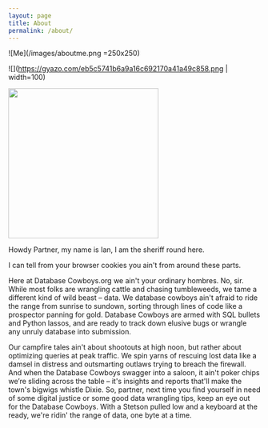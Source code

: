 ```yaml
---
layout: page
title: About
permalink: /about/
---
```


![Me](/images/aboutme.png =250x250)

![](https://gyazo.com/eb5c5741b6a9a16c692170a41a49c858.png | width=100)

<img src="https://gyazo.com/eb5c5741b6a9a16c692170a41a49c858.png" width="300">

Howdy Partner, my name is Ian, I am the sheriff round here.

I can tell from your browser cookies you ain't from around these parts.

Here at Database Cowboys.org we ain't your ordinary hombres. No, sir. While most folks are wrangling cattle and chasing tumbleweeds, we tame a different kind of wild beast – data. We database cowboys ain't afraid to ride the range from sunrise to sundown, sorting through lines of code like a prospector panning for gold. Database Cowboys are armed with SQL bullets and Python lassos, and are ready to track down elusive bugs or wrangle any unruly database into submission.

Our campfire tales ain't about shootouts at high noon, but rather about optimizing queries at peak traffic. We spin yarns of rescuing lost data like a damsel in distress and outsmarting outlaws trying to breach the firewall. And when the Database Cowboys swagger into a saloon, it ain't poker chips we’re sliding across the table – it's insights and reports that'll make the town's bigwigs whistle Dixie.
So, partner, next time you find yourself in need of some digital justice or some good data wrangling tips, keep an eye out for the Database Cowboys. With a Stetson pulled low and a keyboard at the ready, we're ridin' the range of data, one byte at a time.

